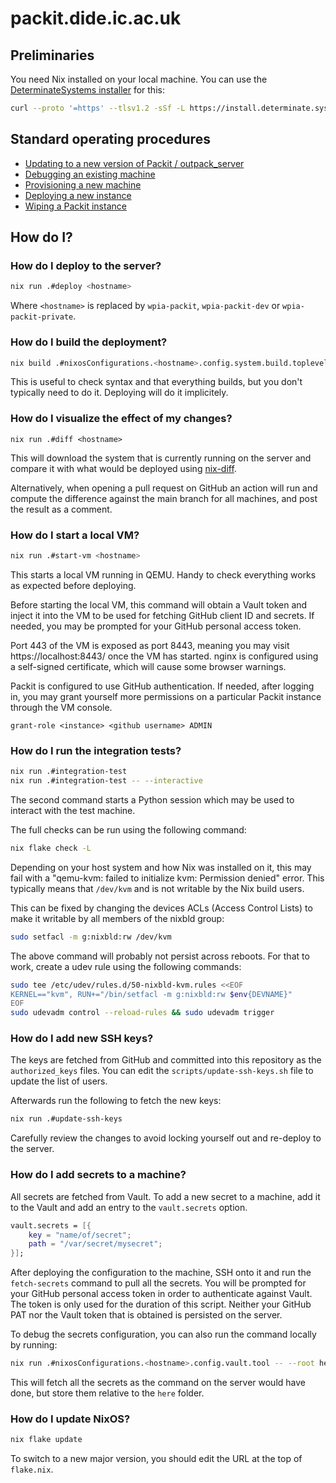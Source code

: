 # packit.dide.ic.ac.uk

## Preliminaries

You need Nix installed on your local machine. You can use the
[DeterminateSystems installer](https://github.com/DeterminateSystems/nix-installer) for this:

```sh
curl --proto '=https' --tlsv1.2 -sSf -L https://install.determinate.systems/nix | sh -s -- install
```

## Standard operating procedures
- [Updating to a new version of Packit / outpack_server](playbooks/updating-packit.md)
- [Debugging an existing machine](playbooks/debugging.md)
- [Provisioning a new machine](playbooks/new-machine-provisioning.md)
- [Deploying a new instance](playbooks/new-packit-instance.md)
- [Wiping a Packit instance](playbooks/wipe-packit-instance.md)

## How do I?
### How do I deploy to the server?

```sh
nix run .#deploy <hostname>
```

Where `<hostname>` is replaced by `wpia-packit`, `wpia-packit-dev` or `wpia-packit-private`.

### How do I build the deployment?

```sh
nix build .#nixosConfigurations.<hostname>.config.system.build.toplevel
```

This is useful to check syntax and that everything builds, but you don't
typically need to do it. Deploying will do it implicitely.

### How do I visualize the effect of my changes?

```
nix run .#diff <hostname>
```

This will download the system that is currently running on the server and
compare it with what would be deployed using [nix-diff](https://github.com/Gabriella439/nix-diff).

Alternatively, when opening a pull request on GitHub an action will run and
compute the difference against the main branch for all machines, and post the
result as a comment.

### How do I start a local VM?

```sh
nix run .#start-vm <hostname>
```

This starts a local VM running in QEMU. Handy to check everything works as
expected before deploying.

Before starting the local VM, this command will obtain a Vault token and inject
it into the VM to be used for fetching GitHub client ID and secrets. If needed,
you may be prompted for your GitHub personal access token.

Port 443 of the VM is exposed as port 8443, meaning you may visit
https://localhost:8443/ once the VM has started. nginx is configured using a
self-signed certificate, which will cause some browser warnings.

Packit is configured to use GitHub authentication. If needed, after logging in,
you may grant yourself more permissions on a particular Packit instance through
the VM console.

```
grant-role <instance> <github username> ADMIN
```

### How do I run the integration tests?

```sh
nix run .#integration-test
nix run .#integration-test -- --interactive
```

The second command starts a Python session which may be used to interact with the test machine.

The full checks can be run using the following command:
```sh
nix flake check -L
```

Depending on your host system and how Nix was installed on it, this may fail
with a "qemu-kvm: failed to initialize kvm: Permission denied" error. This
typically means that `/dev/kvm` and is not writable by the Nix build users.

This can be fixed by changing the devices ACLs (Access Control Lists) to make it writable by all
members of the nixbld group:

```sh
sudo setfacl -m g:nixbld:rw /dev/kvm
```

The above command will probably not persist across reboots. For that to work,
create a udev rule using the following commands:

```sh
sudo tee /etc/udev/rules.d/50-nixbld-kvm.rules <<EOF
KERNEL=="kvm", RUN+="/bin/setfacl -m g:nixbld:rw $env{DEVNAME}"
EOF
sudo udevadm control --reload-rules && sudo udevadm trigger
```

### How do I add new SSH keys?

The keys are fetched from GitHub and committed into this repository as the
`authorized_keys` files. You can edit the `scripts/update-ssh-keys.sh` file to
update the list of users.

Afterwards run the following to fetch the new keys:
```sh
nix run .#update-ssh-keys
```

Carefully review the changes to avoid locking yourself out and re-deploy to the
server.

### How do I add secrets to a machine?

All secrets are fetched from Vault. To add a new secret to a machine, add it
to the Vault and add an entry to the `vault.secrets` option.

```nix
vault.secrets = [{
    key = "name/of/secret";
    path = "/var/secret/mysecret";
}];
```

After deploying the configuration to the machine, SSH onto it and run the
`fetch-secrets` command to pull all the secrets. You will be prompted for your
GitHub personal access token in order to authenticate against Vault.  The
token is only used for the duration of this script. Neither your GitHub PAT
nor the Vault token that is obtained is persisted on the server.

To debug the secrets configuration, you can also run the command locally by
running:

```sh
nix run .#nixosConfigurations.<hostname>.config.vault.tool -- --root here
```

This will fetch all the secrets as the command on the server would have done,
but store them relative to the `here` folder.

### How do I update NixOS?

```sh
nix flake update
```

To switch to a new major version, you should edit the URL at the top of `flake.nix`.
